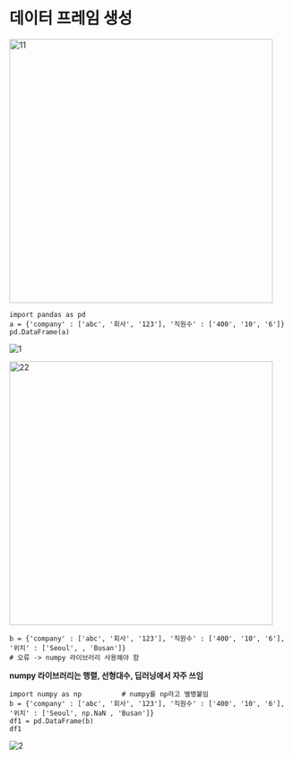 # 데이터 프레임 생성

<img width="470" alt="11" src="https://user-images.githubusercontent.com/64197543/152396721-d5a82e21-073e-4b8c-9028-b62b32c2db6c.png">

```
import pandas as pd
a = {'company' : ['abc', '회사', '123'], '직원수' : ['400', '10', '6']}
pd.DataFrame(a)
```
![1](https://user-images.githubusercontent.com/64197543/152396713-446d3a2f-6f83-4899-8fbe-7b83b70f75d0.PNG)


<img width="470" alt="22" src="https://user-images.githubusercontent.com/64197543/152396724-756dc834-9527-4866-b1e3-9ee2677c85ea.png">

```
b = {'company' : ['abc', '회사', '123'], '직원수' : ['400', '10', '6'], '위치' : ['Seoul', , 'Busan']}
# 오류 -> numpy 라이브러리 사용해야 함
```

**numpy 라이브러리는 행렬, 선형대수, 딥러닝에서 자주 쓰임**

```
import numpy as np          # numpy를 np라고 별명붙임
b = {'company' : ['abc', '회사', '123'], '직원수' : ['400', '10', '6'], '위치' : ['Seoul', np.NaN , 'Busan']}
df1 = pd.DataFrame(b)
df1
```
![2](https://user-images.githubusercontent.com/64197543/152396719-7b1c3540-32bb-4b47-92ff-086e3735b9b2.PNG)
